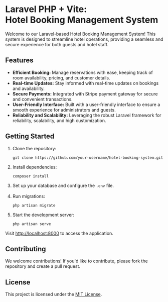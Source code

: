 <h1>Laravel PHP + Vite:<br> Hotel Booking Management System</h1>

<p>Welcome to our Laravel-based Hotel Booking Management System! This system is designed to streamline hotel operations, providing a seamless and secure experience for both guests and hotel staff.</p>

<h2>Features</h2>

<ul>
    <li><strong>Efficient Booking:</strong> Manage reservations with ease, keeping track of room availability, pricing, and customer details.</li>
    <li><strong>Real-time Updates:</strong> Stay informed with real-time updates on bookings and availability.</li>
    <li><strong>Secure Payments:</strong> Integrated with Stripe payment gateway for secure and convenient transactions.</li>
    <li><strong>User-Friendly Interface:</strong> Built with a user-friendly interface to ensure a smooth experience for administrators and guests.</li>
    <li><strong>Reliability and Scalability:</strong> Leveraging the robust Laravel framework for reliability, scalability, and high customization.</li>
</ul>

<h2>Getting Started</h2>

<ol>
    <li>Clone the repository:</li>
    <pre><code>git clone https://github.com/your-username/hotel-booking-system.git</code></pre>

  <li>Install dependencies:</li>
    <pre><code>composer install</code></pre>

<li>Set up your database and configure the <code>.env</code> file.</li><br>

<li>Run migrations:</li>
<pre><code>php artisan migrate</code></pre>

<li>Start the development server:</li>
    <pre><code>php artisan serve</code></pre>
</ol>

<p>Visit <a href="http://localhost:8000">http://localhost:8000</a> to access the application.</p>

<h2>Contributing</h2>

<p>We welcome contributions! If you'd like to contribute, please fork the repository and create a pull request.</p>

<h2>License</h2>

<p>This project is licensed under the <a href="LICENSE">MIT License</a>.</p>
